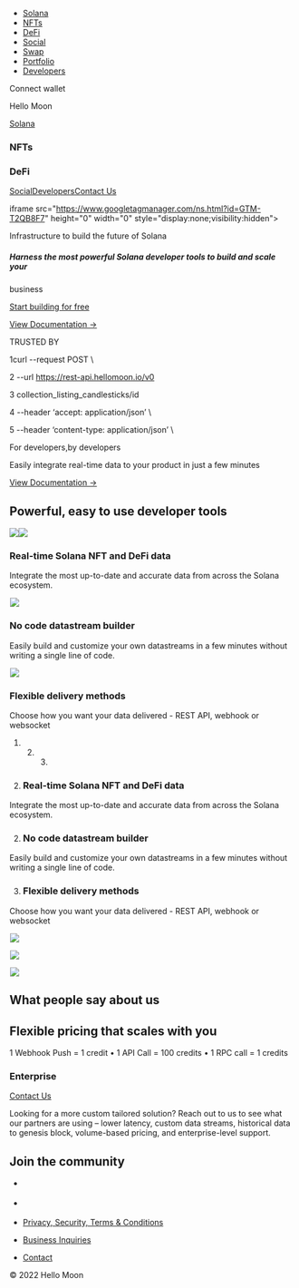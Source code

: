   * [Solana](/solana)
  * [NFTs](/nfts/top-projects)
  * [DeFi](/solana-defi/tokens)
  * [Social](/social)
  * [Swap](/swap)
  * [Portfolio](/portfolio)
  * [Developers](/developers)

Connect wallet

[](/nfts/top-projects)Hello Moon

[Solana](/solana)

### NFTs

### DeFi

[Social](/social)[Developers](/developers)[Contact
Us](https://surveys.hotjar.com/546656fc-d96f-40af-b099-0d3034277b9b)

iframe src="https://www.googletagmanager.com/ns.html?id=GTM-T2QB8F7"
height="0" width="0" style="display:none;visibility:hidden">

Infrastructure to build the future of Solana

##### Harness the most powerful Solana developer tools to build and scale your
business

[Start building for free](/dashboard)

[View Documentation →](https://docs.hellomoon.io)

TRUSTED BY

1curl \--request POST \

2 \--url https://rest-api.hellomoon.io/v0

3 collection_listing_candlesticks/id

4 \--header ‘accept: application/json’ \

5 \--header ‘content-type: application/json’ \

For developers,by developers

Easily integrate real-time data to your product in just a few minutes

[View Documentation →](https://docs.hellomoon.io)

## Powerful, easy to use developer tools

![](/_next/image?url=%2Fcopy%2FRealtime.png&w=3840&q=75)![](/_next/image?url=%2Fcopy%2FRealtime.png&w=3840&q=75)

### Real-time Solana NFT and DeFi data

Integrate the most up-to-date and accurate data from across the Solana
ecosystem.

![](data:image/gif;base64,R0lGODlhAQABAIAAAAAAAP///yH5BAEAAAAALAAAAAABAAEAAAIBRAA7)![](/_next/image?url=%2Fcopy%2Fnocode.gif&w=3840&q=75)

### No code datastream builder

Easily build and customize your own datastreams in a few minutes without
writing a single line of code.

![](data:image/gif;base64,R0lGODlhAQABAIAAAAAAAP///yH5BAEAAAAALAAAAAABAAEAAAIBRAA7)![](/_next/image?url=%2Fcopy%2FDelivery.png&w=3840&q=75)

### Flexible delivery methods

Choose how you want your data delivered - REST API, webhook or websocket

  1.   2.   3. 

  1. ### Real-time Solana NFT and DeFi data

Integrate the most up-to-date and accurate data from across the Solana
ecosystem.

  2. ### No code datastream builder

Easily build and customize your own datastreams in a few minutes without
writing a single line of code.

  3. ### Flexible delivery methods

Choose how you want your data delivered - REST API, webhook or websocket

![](data:image/gif;base64,R0lGODlhAQABAIAAAAAAAP///yH5BAEAAAAALAAAAAABAAEAAAIBRAA7)![](/_next/image?url=%2Fcopy%2FRealtime.png&w=3840&q=75)

![](data:image/gif;base64,R0lGODlhAQABAIAAAAAAAP///yH5BAEAAAAALAAAAAABAAEAAAIBRAA7)![](/_next/image?url=%2Fcopy%2Fnocode.gif&w=3840&q=75)

![](data:image/gif;base64,R0lGODlhAQABAIAAAAAAAP///yH5BAEAAAAALAAAAAABAAEAAAIBRAA7)![](/_next/image?url=%2Fcopy%2FDelivery.png&w=3840&q=75)

## What people say about us

## Flexible pricing that scales with you

1 Webhook Push = 1 credit • 1 API Call = 100 credits • 1 RPC call = 1 credits

### Enterprise

[Contact Us](mailto:inquiries@hellomoon.io)

Looking for a more custom tailored solution? Reach out to us to see what our
partners are using – lower latency, custom data streams, historical data to
genesis block, volume-based pricing, and enterprise-level support.

## Join the community

  * [](https://twitter.com/HelloMoon_io)
  * [](https://discord.gg/HelloMoon)

  * [Privacy, Security, Terms & Conditions](https://public-pdfs.s3.amazonaws.com/Hello+Moon+Terms+of+Service+\(WSGR+3.11.22\).+\(4894-5553-0764.pdf)
  * [Business Inquiries](https://surveys.hotjar.com/546656fc-d96f-40af-b099-0d3034277b9b)
  * [Contact](https://surveys.hotjar.com/546656fc-d96f-40af-b099-0d3034277b9b)

[](https://discord.gg/HelloMoon)[](https://twitter.com/HelloMoon_io)

© 2022 Hello Moon

